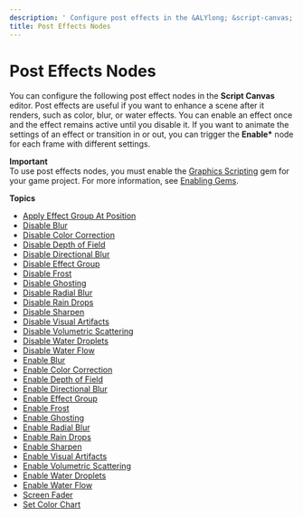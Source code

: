 ```yaml
---
description: ' Configure post effects in the &ALYlong; &script-canvas; editor. '
title: Post Effects Nodes
---
```

# Post Effects Nodes<a name="script-canvas-post-effects-nodes"></a>

You can configure the following post effect nodes in the **Script Canvas** editor\. Post effects are useful if you want to enhance a scene after it renders, such as color, blur, or water effects\. You can enable an effect once and the effect remains active until you disable it\. If you want to animate the settings of an effect or transition in or out, you can trigger the **Enable\*** node for each frame with different settings\.

**Important**  
To use post effects nodes, you must enable the [Graphics Scripting](/docs/userguide/gems/builtin/graphics-scripting.md) gem for your game project\. For more information, see [Enabling Gems](/docs/userguide/gems/using-project-configurator.md)\.

**Topics**
+ [Apply Effect Group At Position](/docs/userguide/apply-effect-group-at-position-node.md)
+ [Disable Blur](/docs/userguide/rendering/disable/blur-node.md)
+ [Disable Color Correction](/docs/userguide/rendering/disable/color-correction-node.md)
+ [Disable Depth of Field](/docs/userguide/rendering/disable/depth-of-field-node.md)
+ [Disable Directional Blur](/docs/userguide/rendering/disable/directional-blur-node.md)
+ [Disable Effect Group](/docs/userguide/rendering/disable/effect-group-node.md)
+ [Disable Frost](/docs/userguide/rendering/disable/frost-node.md)
+ [Disable Ghosting](/docs/userguide/rendering/disable/ghosting-node.md)
+ [Disable Radial Blur](/docs/userguide/rendering/disable/radial-blur-node.md)
+ [Disable Rain Drops](/docs/userguide/rendering/disable/rain-drops-node.md)
+ [Disable Sharpen](/docs/userguide/rendering/disable/sharpen-node.md)
+ [Disable Visual Artifacts](/docs/userguide/rendering/disable/visual-artifacts-node.md)
+ [Disable Volumetric Scattering](/docs/userguide/rendering/disable/volumetric-scattering-node.md)
+ [Disable Water Droplets](/docs/userguide/rendering/disable/water-droplets-node.md)
+ [Disable Water Flow](/docs/userguide/rendering/disable/water-flow-node.md)
+ [Enable Blur](/docs/userguide/rendering/enable/blur-node.md)
+ [Enable Color Correction](/docs/userguide/rendering/enable/color-correction-node.md)
+ [Enable Depth of Field](/docs/userguide/rendering/enable/depth-of-field-node.md)
+ [Enable Directional Blur](/docs/userguide/rendering/enable/directional-blur-node.md)
+ [Enable Effect Group](/docs/userguide/rendering/enable/effect-group-node.md)
+ [Enable Frost](/docs/userguide/rendering/enable/frost-node.md)
+ [Enable Ghosting](/docs/userguide/rendering/enable/ghosting-node.md)
+ [Enable Radial Blur](/docs/userguide/rendering/enable/radial-blur-node.md)
+ [Enable Rain Drops](/docs/userguide/rendering/enable/rain-drops-node.md)
+ [Enable Sharpen](/docs/userguide/rendering/enable/sharpen-node.md)
+ [Enable Visual Artifacts](/docs/userguide/rendering/enable/visual-artifacts-node.md)
+ [Enable Volumetric Scattering](/docs/userguide/rendering/enable/volumetric-scattering-node.md)
+ [Enable Water Droplets](/docs/userguide/rendering/enable/water-droplets-node.md)
+ [Enable Water Flow](/docs/userguide/rendering/enable/water-flow-node.md)
+ [Screen Fader](/docs/userguide/screen-fader-node.md)
+ [Set Color Chart](/docs/userguide/set-color-chart-node.md)